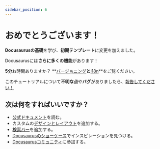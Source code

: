 ```yaml
---
sidebar_position: 6
---
```


# おめでとうございます！

**Docusaurusの基礎**を学び、**初期テンプレート**に変更を加えました。

Docusaurusには**さらに多くの機能**があります！

**5分**お時間ありますか？ **[バージョニング](../tutorial-extras/manage-docs-versions.md)**と**[i18n](../tutorial-extras/translate-your-site.md)**をご覧ください。

このチュートリアルについて**不明な点**や**バグ**がありましたら、[報告してください！](https://github.com/facebook/docusaurus/discussions/4610)

## 次は何をすればいいですか？

- [公式ドキュメント](https://docusaurus.io/)を読む。
- カスタムの[デザインとレイアウト](https://docusaurus.io/docs/styling-layout)を追加する。
- [検索バー](https://docusaurus.io/docs/search)を追加する。
- [Docusaurusのショーケース](https://docusaurus.io/showcase)でインスピレーションを見つける。
- [Docusaurusコミュニティ](https://docusaurus.io/community/support)に参加する。
